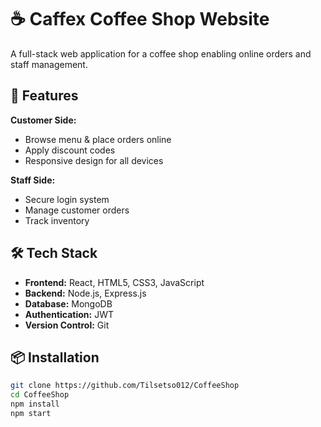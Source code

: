 # ☕ Caffex Coffee Shop Website

A full-stack web application for a coffee shop enabling online orders and staff management.

## 🚀 Features

**Customer Side:**
- Browse menu & place orders online
- Apply discount codes
- Responsive design for all devices

**Staff Side:**
- Secure login system
- Manage customer orders
- Track inventory

## 🛠️ Tech Stack

- **Frontend:** React, HTML5, CSS3, JavaScript
- **Backend:** Node.js, Express.js
- **Database:** MongoDB
- **Authentication:** JWT
- **Version Control:** Git

## 📦 Installation

```bash
git clone https://github.com/Tilsetso012/CoffeeShop
cd CoffeeShop
npm install
npm start
